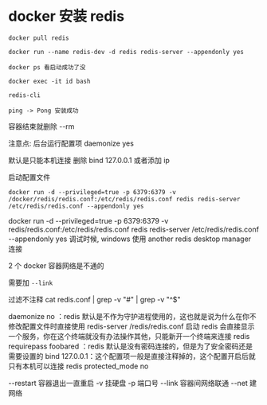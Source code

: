# docker 安装 redis

```
docker pull redis

docker run --name redis-dev -d redis redis-server --appendonly yes

docker ps 看启动成功了没

docker exec -it id bash

redis-cli

ping -> Pong 安装成功
```

容器结束就删除
--rm

注意点:
后台运行配置项
daemonize yes

默认是只能本机连接
删除 bind 127.0.0.1 或者添加 ip

启动配置文件

```
docker run -d --privileged=true -p 6379:6379 -v /docker/redis/redis.conf:/etc/redis/redis.conf redis redis-server /etc/redis/redis.conf --appendonly yes
```

docker run -d --privileged=true -p 6379:6379 -v redis/redis.conf:/etc/redis/redis.conf redis redis-server /etc/redis/redis.conf --appendonly yes
调试时候, windows 使用 another redis desktop manager 连接

2 个 docker 容器网络是不通的

需要加 `--link`

过滤不注释
cat redis.conf | grep -v "#" | grep -v "^\$"

daemonize no ：redis 默认是不作为守护进程使用的，这也就是说为什么在你不修改配置文件时直接使用 redis-server /redis/redis.conf 启动 redis 会直接显示一个服务，你在这个终端就没有办法操作其他，只能新开一个终端来连接 redis
requirepass foobared ：redis 默认是没有密码连接的，但是为了安全密码还是需要设置的
bind 127.0.0.1：这个配置项一般是直接注释掉的，这个配置开启后就只有本机可以连接 redis
protected_mode no

--restart 容器退出一直重启
-v 挂硬盘
-p 端口号
--link 容器间网络联通
--net 建网络
